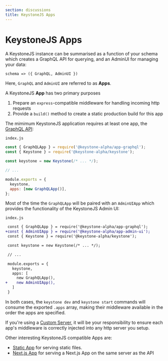 ```yaml
---
section: discussions
title: KeystoneJS Apps
---
```


# KeystoneJS Apps

A KeystoneJS instance can be summarised as a function of your schema which
creates a GraphQL API for querying, and an AdminUI for managing your data:

```
schema => ({ GraphQL, AdminUI })
```

Here, `GraphQL` and `AdminUI` are referred to as **Apps**.

A KeystoneJS **App** has two primary purposes

1. Prepare an `express`-compatible middleware for handling incoming http requests
2. Provide a `build()` method to create a static production build for this app

The mimimum KeystoneJS application requires at least one app, the [GraphQL
API](../keystone-alpha/app-graphql):

`index.js`

```javascript
const { GraphQLApp } = require('@keystone-alpha/app-graphql');
const { Keystone } = require('@keystone-alpha/keystone');

const keystone = new Keystone(/* ... */);

// ...

module.exports = {
  keystone,
  apps: [new GraphQLApp()],
};
```

Most of the time the `GraphQLApp` will be paired with an `AdminUIApp` which
provides the functionality of the KeystoneJS Admin UI:

`index.js`

```diff
 const { GraphQLApp } = require('@keystone-alpha/app-graphql');
+const { AdminUIApp } = require('@keystone-alpha/app-admin-ui');
 const { Keystone } = require('@keystone-alpha/keystone');

 const keystone = new Keystone(/* ... */);

 // ...

 module.exports = {
   keystone,
   apps: [
     new GraphQLApp(),
+    new AdminUIApp(),
   ]
 }
```

In both cases, the `keystone dev` and `keystone start` commands will consume the
exported `.apps` array, making their middleware available in the order the apps
are specified.

If you're using a [Custom Server](./custom-server.md), it will be your
responsibility to ensure each app's middleware is correctly injected into any
http server you setup.

Other interesting KeystoneJS compatible Apps are:

- [Static App](../keystone-alpha/app-static) for serving static files.
- [Next.js App](../keystone-alpha/app-next) for serving a Next.js App on the same server as the API
